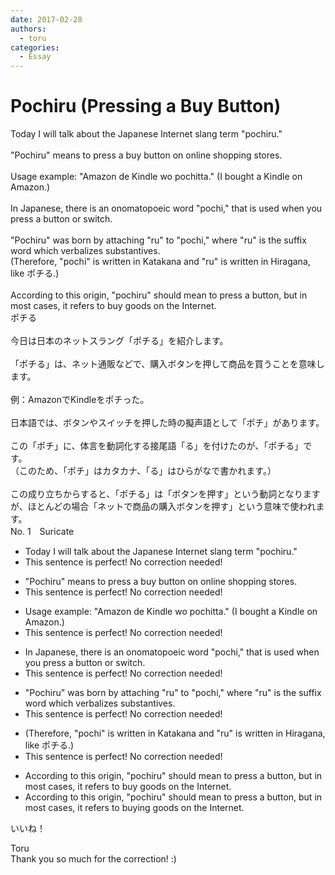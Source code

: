 ```yaml
---
date: 2017-02-28
authors:
  - toru
categories:
  - Essay
---
```


<h1 id="subject_show">Pochiru (Pressing a Buy Button)</h1>
<div class="date" hidden>Feb 28, 2017 10:11</div>
<div id="post"><div id="body_show_ori">
Today I will talk about the Japanese Internet slang term "pochiru."<br/><br/>"Pochiru" means to press a buy button on online shopping stores.<br/><br/>Usage example: "Amazon de Kindle wo pochitta." (I bought a Kindle on Amazon.)<br/><br/>In Japanese, there is an onomatopoeic word "pochi," that is used when you press a button or switch.<br/><br/>"Pochiru" was born by attaching "ru" to "pochi," where "ru" is the suffix word which verbalizes substantives.<br/>(Therefore, "pochi" is written in Katakana and "ru" is written in Hiragana, like ポチる.)<br/><br/>According to this origin, "pochiru" should mean to press a button, but in most cases, it refers to buy goods on the Internet.
</div></div>

<!-- more -->

<div id="post_ja"><div id="body_show_mo">
ポチる<br/><br/>今日は日本のネットスラング「ポチる」を紹介します。<br/><br/>「ポチる」は、ネット通販などで、購入ボタンを押して商品を買うことを意味します。<br/><br/>例：AmazonでKindleをポチった。<br/><br/>日本語では、ボタンやスイッチを押した時の擬声語として「ポチ」があります。<br/><br/>この「ポチ」に、体言を動詞化する接尾語「る」を付けたのが、「ポチる」です。<br/>（このため、「ポチ」はカタカナ、「る」はひらがなで書かれます。）<br/><br/>この成り立ちからすると、「ポチる」は「ボタンを押す」という動詞となりますが、ほとんどの場合「ネットで商品の購入ボタンを押す」という意味で使われます。
</div></div>
<div id="block"><div class="first_name"> No. 1　<span class="just_name">Suricate</span></div><div id="block2">
<ul class="correction_field">
<li class="incorrect">Today I will talk about the Japanese Internet slang term "pochiru."</li>
<li class="corrected perfect">This sentence is perfect! No correction needed!</li>
</ul>
<ul class="correction_field">
<li class="incorrect">"Pochiru" means to press a buy button on online shopping stores.</li>
<li class="corrected perfect">This sentence is perfect! No correction needed!</li>
</ul>
<ul class="correction_field">
<li class="incorrect">Usage example: "Amazon de Kindle wo pochitta." (I bought a Kindle on Amazon.)</li>
<li class="corrected perfect">This sentence is perfect! No correction needed!</li>
</ul>
<ul class="correction_field">
<li class="incorrect">In Japanese, there is an onomatopoeic word "pochi," that is used when you press a button or switch.</li>
<li class="corrected perfect">This sentence is perfect! No correction needed!</li>
</ul>
<ul class="correction_field">
<li class="incorrect">"Pochiru" was born by attaching "ru" to "pochi," where "ru" is the suffix word which verbalizes substantives.</li>
<li class="corrected perfect">This sentence is perfect! No correction needed!</li>
</ul>
<ul class="correction_field">
<li class="incorrect">(Therefore, "pochi" is written in Katakana and "ru" is written in Hiragana, like ポチる.)</li>
<li class="corrected perfect">This sentence is perfect! No correction needed!</li>
</ul>
<ul class="correction_field">
<li class="incorrect">According to this origin, "pochiru" should mean to press a button, but in most cases, it refers to buy goods on the Internet.</li>
<li class="corrected correct">
According to this origin, "pochiru" should mean to press a button, but in most cases, it refers to buy<span class="f_red">ing</span> goods on the Internet.
</li>
</ul>
<p class="comment_small">
 いいね！
</p>

</div><div class="name"><span class="just_name">Toru</span><br>
Thank you so much for the correction! :)
</div>
</div>
